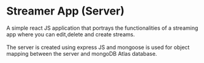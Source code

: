 # Streamer App (Server)

A simple react JS application that portrays the functionalities of a streaming app where you can edit,delete and create streams.
<br/>
<br/>
The server is created using express JS and mongoose is used for object mapping between the server and mongoDB Atlas database.
